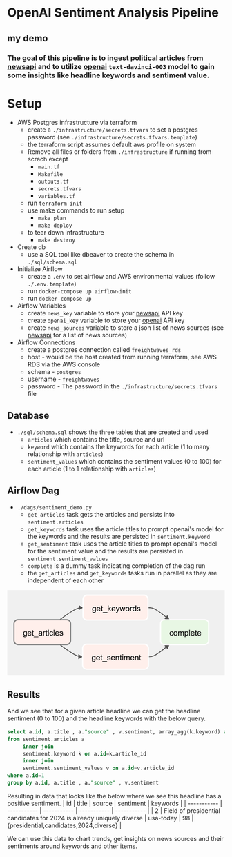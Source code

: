 # OpenAI Sentiment Analysis Pipeline
## my demo

### The goal of this pipeline is to ingest political articles from [newsapi](https://newsapi.org) and to utilize [openai](https://openai.com) `text-davinci-003` model to gain some insights like headline keywords and sentiment value.

# Setup
* AWS Postgres infrastructure via terraform
    * create a `./infrastructure/secrets.tfvars` to set a postgres password (see `./infrastructure/secrets.tfvars.template`)
    * the terraform script assumes default aws profile on system
    * Remove all files or folders from `./infrastructure` if running from scrach except
        * `main.tf`
        * `Makefile`
        * `outputs.tf`
        * `secrets.tfvars`
        * `variables.tf`
    * run `terraform init`
    * use make commands to run setup
        * `make plan`
        * `make deploy`
    * to tear down infrastructure
        * `make destroy`
* Create db
    * use a SQL tool like dbeaver to create the schema in `./sql/schema.sql`
* Initialize Airflow
    * create a `.env` to set airflow and AWS environmental values (follow `./.env.template`)
    * run `docker-compose up airflow-init`
    * run `docker-compose up`
* Airflow Variables
    * create `news_key` variable to store your [newsapi](https://newsapi.org) API key
    * create `openai_key` variable to store your [openai](https://openai.com) API key
    * create `news_sources` variable to store a json list of news sources (see [newsapi](https://newsapi.org) for a list of news sources)
* Airflow Connections
    * create a postgres connection called `freightwaves_rds`
    * host - would be the host created from running terraform, see AWS RDS via the AWS console
    * schema - `postgres`
    * username - `freightwaves`
    * password - The password in the `./infrastructure/secrets.tfvars` file

## Database
* `./sql/schema.sql` shows the three tables that are created and used
    * `articles` which contains the title, source and url
    * `keyword` which contains the keywords for each article (1 to many relationship with `articles`)
    * `sentiment_values` which contains the sentiment values (0 to 100) for each article (1 to 1 relationship with `articles`)

## Airflow Dag
* `./dags/sentiment_demo.py`
    * `get_articles` task gets the articles and persists into `sentiment.articles`
    * `get_keywords` task uses the article titles to prompt openai's model for the keywords and the results are persisted in `sentiment.keyword`
    * `get_sentiment` task uses the article titles to prompt openai's model for the sentiment value and the results are persisted in `sentiment.sentiment_values`
    * `complete` is a dummy task indicating completion of the dag run
    * the `get_articles` and `get_keywords` tasks run in parallel as they are independent of each other

![dag](dag.png)

## Results
And we see that for a given article headline we can get the headline sentiment (0 to 100) and the headline keywords with the below query.

```sql
select a.id, a.title , a."source" , v.sentiment, array_agg(k.keyword) as keywords
from sentiment.articles a 
	 inner join
	 sentiment.keyword k on a.id=k.article_id 
	 inner join 
	 sentiment.sentiment_values v on a.id=v.article_id
where a.id=1
group by a.id, a.title , a."source" , v.sentiment
```

Resulting in data that looks like the below where we see this headline has a positive sentiment.
| id      | title | source | sentiment | keywords |
| ----------- | ----------- | ----------- | ----------- | ----------- |
| 2      | Field of presidential candidates for 2024 is already uniquely diverse      | usa-today      | 98       | {presidential,candidates,2024,diverse}       |

We can use this data to chart trends, get insights on news sources and their sentiments around keywords and other items.
